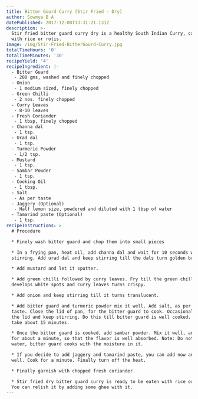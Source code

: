 ```yaml
---
title: Bitter Gourd Curry (Stir Fried - Dry)
author: Sowmya B A
datePublished: 2017-12-08T13:31:21.131Z
description: >-
  Stir fried bitter guard curry dry is a healthy South Indian Curry, can be had
  with rice or rotis.
image: /img/Stir-Fried-BitterGourd-Curry.jpg
totalTimeHours: '0'
totalTimeMinutes: '30'
recipeYield: '4'
recipeIngredient: |-
  - Bitter Guard
   - 200 gms, washed and finely chopped
  - Onion
   - 1 medium sized, finely chopped
  - Green Chilli
   - 2 nos. finely chopped
  - Curry Leaves
   - 8-10 leaves
  - Fresh Coriander
   - 1 tbsp, finely chopped
  - Channa dal
   - 1 tsp.
  - Urad dal
   - 1 tsp.
  - Turmeric Powder
   - 1/2 tsp.
  - Mustard
   - 1 tsp.
  - Sambar Powder
   - 1 tsp.
  - Cooking Oil
   - 1 tbsp.
  - Salt
   - As per taste
  - Jaggery (Optional)
   - Half lemon size, powdered and diluted with 1 tbsp of water
  - Tamarind paste (Optional)
   - 1 tsp.
recipeInstructions: >
  # Procedure

  * Finely wash bitter guard and chop them into small pieces

  * In a frying pan, heat oil, add channa dal and wait for 10 seconds with
  stirring. Add urad dal and keep stirring till the dals turn golden brown.

  * Add mustard and let it sputter.

  * Add green chilli followed by curry leaves. Fry till the green chilli
  develops white spots and curry leaves turns crispy.

  * Add onion and keep stirring till it turns translucent.

  * Add bitter guard and turmeric powder mix it well. Add salt, as per required
  taste. Close the lid of pan, for the bitter guard to cook. Occasionally, open
  the lid and keep stirring. Do this till bitter guard is well cooked. It may
  take about 15 minutes.

  * Once the bitter guard is cooked, add sambar powder. Mix it well, and cook
  for about a minute, so that the flavor is well absorbed. Note: Do not add any
  water, bitter guard cooks with the moisture in it.

  * If you decide to add jaggery and tamarind paste, you can add now and mix
  well. Cook for a minute. Finally turn off the heat.

  * Finally garnish with chopped fresh coriander.

  * Stir fried dry bitter guard curry is ready to be eaten with rice or rotis.
  You can relish it by adding some ghee with it.
---
```





